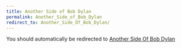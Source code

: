 ```yaml
---
title: Another Side of Bob Dylan
permalink: Another_Side_of_Bob_Dylan
redirect_to: Another_Side_Of_Bob_Dylan/
---
```


You should automatically be redirected to [Another Side Of Bob Dylan](Another_Side_Of_Bob_Dylan/)

